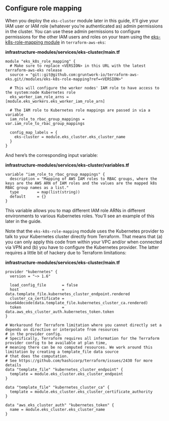 ## Configure role mapping

When you deploy the `eks-cluster` module later in this guide, it’ll give your IAM user or IAM role (whatever you’re
authenticated as) admin permissions in the cluster. You can use these admin permissions to configure permissions for
the other IAM users and roles on your team using the
[eks-k8s-role-mapping module](https://github.com/gruntwork-io/terraform-aws-eks/tree/master/modules/eks-k8s-role-mapping)
in `terraform-aws-eks`:

**infrastructure-modules/services/eks-cluster/main.tf**

```hcl
module "eks_k8s_role_mapping" {
  # Make sure to replace <VERSION> in this URL with the latest terraform-aws-eks release
  source = "git::git@github.com:gruntwork-io/terraform-aws-eks.git//modules/eks-k8s-role-mapping?ref=<VERSION>"

  # This will configure the worker nodes' IAM role to have access to the system:node Kubernetes role
  eks_worker_iam_role_arns = [module.eks_workers.eks_worker_iam_role_arn]

  # The IAM role to Kubernetes role mappings are passed in via a variable
  iam_role_to_rbac_group_mappings = var.iam_role_to_rbac_group_mappings

  config_map_labels = {
    eks-cluster = module.eks_cluster.eks_cluster_name
  }
}
```

And here’s the corresponding input variable:

**infrastructure-modules/services/eks-cluster/variables.tf**

```hcl
variable "iam_role_to_rbac_group_mappings" {
  description = "Mapping of AWS IAM roles to RBAC groups, where the keys are the AWS ARN of IAM roles and the values are the mapped k8s RBAC group names as a list."
  type        = map(list(string))
  default     = {}
}
```

This variable allows you to map different IAM role ARNs in different environments to various Kubernetes roles. You’ll
see an example of this later in the guide.

Note that the `eks-k8s-role-mapping` module uses the Kubernetes provider to talk to your Kubernetes cluster directly
from Terraform. That means that (a) you can only apply this code from within your VPC and/or when connected via VPN and
(b) you have to configure the Kubernetes provider. The latter requires a little bit of hackery due to Terraform
limitations:

**infrastructure-modules/services/eks-cluster/main.tf**

```hcl
provider "kubernetes" {
  version = "~> 1.6"

  load_config_file       = false
  host                   = data.template_file.kubernetes_cluster_endpoint.rendered
  cluster_ca_certificate = base64decode(data.template_file.kubernetes_cluster_ca.rendered)
  token                  = data.aws_eks_cluster_auth.kubernetes_token.token
}

# Workaround for Terraform limitation where you cannot directly set a depends on directive or interpolate from resources
# in the provider config.
# Specifically, Terraform requires all information for the Terraform provider config to be available at plan time,
# meaning there can be no computed resources. We work around this limitation by creating a template_file data source
# that does the computation.
# See https://github.com/hashicorp/terraform/issues/2430 for more details
data "template_file" "kubernetes_cluster_endpoint" {
  template = module.eks_cluster.eks_cluster_endpoint
}

data "template_file" "kubernetes_cluster_ca" {
  template = module.eks_cluster.eks_cluster_certificate_authority
}

data "aws_eks_cluster_auth" "kubernetes_token" {
  name = module.eks_cluster.eks_cluster_name
}
```



<!-- ##DOCS-SOURCER-START
{"sourcePlugin":"Service Catalog Reference","hash":"70ebea2f2cd0fd1134515f3a829ccde2"}
##DOCS-SOURCER-END -->
